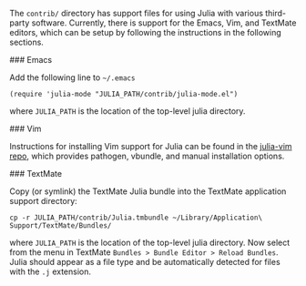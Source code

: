The `contrib/` directory has support files for using Julia with various third-party software.
Currently, there is support for the Emacs, Vim, and TextMate editors, which can be setup by following the instructions in the following sections.

<a name="Emacs"/>
### Emacs

Add the following line to `~/.emacs`

    (require 'julia-mode "JULIA_PATH/contrib/julia-mode.el")

where `JULIA_PATH` is the location of the top-level julia directory.

<a name="Vim"/>
### Vim

Instructions for installing Vim support for Julia can be found in the [julia-vim repo](https://github.com/JuliaLang/julia-vim), which provides pathogen, vbundle, and manual installation options.

<a name="TextMate"/>
### TextMate

Copy (or symlink) the TextMate Julia bundle into the TextMate application support directory:

    cp -r JULIA_PATH/contrib/Julia.tmbundle ~/Library/Application\ Support/TextMate/Bundles/

where `JULIA_PATH` is the location of the top-level julia directory.
Now select from the menu in TextMate `Bundles > Bundle Editor > Reload Bundles`.
Julia should appear as a file type and be automatically detected for files with the `.j` extension.
